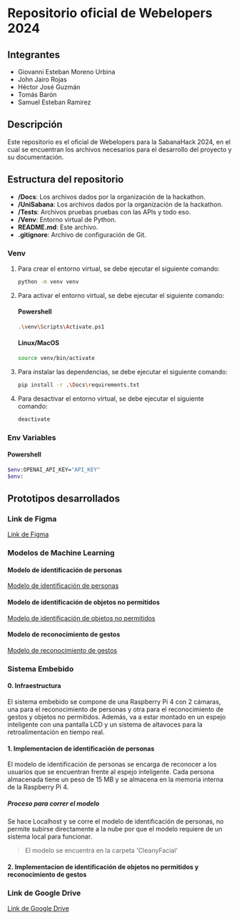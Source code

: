 # Repositorio oficial de Webelopers 2024

## Integrantes
- Giovanni Esteban Moreno Urbina
- John Jairo Rojas 
- Héctor José Guzmán
- Tomás Barón
- Samuel Esteban Ramirez

## Descripción
Este repositorio es el oficial de Webelopers para la SabanaHack 2024, en el cual se encuentran los archivos necesarios para el desarrollo del proyecto y su documentación.

## Estructura del repositorio
- **/Docs**: Los archivos dados por la organización de la hackathon.
- **/UniSabana**: Los archivos dados por la organización de la hackathon.
- **/Tests**: Archivos pruebas pruebas con las APIs y todo eso.
- **/Venv**: Entorno virtual de Python.
- **README.md**: Este archivo.  
- **.gitignore**: Archivo de configuración de Git.

### Venv
1. Para crear el entorno virtual, se debe ejecutar el siguiente comando:
    ```bash
    python -m venv venv
    ```

2. Para activar el entorno virtual, se debe ejecutar el siguiente comando:
    #### Powershell
    ```bash
    .\venv\Scripts\Activate.ps1
    ```
    #### Linux/MacOS
    ```bash
    source venv/bin/activate
    ```

3. Para instalar las dependencias, se debe ejecutar el siguiente comando:
    ```bash
    pip install -r .\Docs\requirements.txt
    ```

4. Para desactivar el entorno virtual, se debe ejecutar el siguiente comando:
    ```bash
    deactivate
    ```

### Env Variables
#### Powershell
```bash
$env:OPENAI_API_KEY="API_KEY"
$env:

```

## Prototipos desarrollados

### Link de Figma
[Link de Figma](https://www.figma.com/design/3rWAhdLMbZaNEDgxKxILj9/SabanaHack-2024?node-id=0-1&t=2bD2VlNjpefAaXRP-1)

### Modelos de Machine Learning
#### Modelo de identificación de personas
[Modelo de identificación de personas](https://drive.google.com)

#### Modelo de identificación de objetos no permitidos
[Modelo de identificación de objetos no permitidos](https://drive.google.com)

#### Modelo de reconocimiento de gestos
[Modelo de reconocimiento de gestos](https://drive.google.com)

### Sistema Embebido
#### 0. Infraestructura
El sistema embebido se compone de una Raspberry Pi 4 con 2 cámaras, una para el reconocimiento de personas y otra para el reconocimiento de gestos y objetos no permitidos. 
Además, va a estar montado en un espejo inteligente con una pantalla LCD y un sistema de altavoces para la retroalimentación en tiempo real.

#### 1. Implementacion de identificación de personas
El modelo de identificación de personas se encarga de reconocer a los usuarios que se encuentran frente al espejo inteligente. Cada persona almacenada tiene un peso de 15 MB y se almacena en la memoria interna de la Raspberry Pi 4. 

##### Proceso para correr el modelo
Se hace Localhost y se corre el modelo de identificación de personas, no permite subirse directamente a la nube por que el modelo requiere de un sistema local para funcionar.
> El modelo se encuentra en la carpeta 'CleanyFacial' 


#### 2. Implementacion de identificación de objetos no permitidos y reconocimiento de gestos



### Link de Google Drive
[Link de Google Drive](https://drive.google.com)
